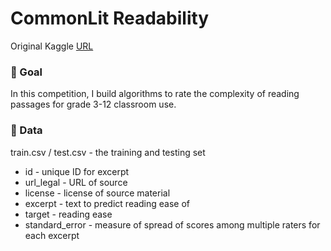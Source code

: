 # CommonLit Readability 
Original Kaggle [URL](https://www.kaggle.com/c/commonlitreadabilityprize)

### 🎯 Goal 
In this competition, I build algorithms to rate the complexity of reading passages for grade 3-12 classroom use. 


### 🎫 Data
train.csv / test.csv - the training and testing set

- id - unique ID for excerpt
- url_legal - URL of source
- license - license of source material
- excerpt - text to predict reading ease of
- target - reading ease
- standard_error - measure of spread of scores among multiple raters for each excerpt